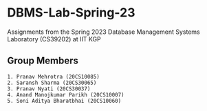 # DBMS-Lab-Spring-23 
Assignments from the Spring 2023 Database Management Systems Laboratory (CS39202) at IIT KGP

## Group Members
<pre><code>1. Pranav Mehrotra (20CS10085)
2. Saransh Sharma (20CS30065)
3. Pranav Nyati (20CS30037)
4. Anand Manojkumar Parikh (20CS10007)
5. Soni Aditya Bharatbhai (20CS10060)
</code></pre>
